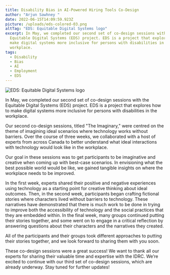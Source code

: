 ```yaml
---
title: Disability Bias in AI-Powered Hiring Tools Co-Design
author: "Arjun Sawhney "
date: 2022-06-15T14:09:59.923Z
picture: /uploads/eds-colored-03.png
altTag: "EDS: Equitable Digital Systems logo"
excerpt: In May, we completed our second set of co-design sessions with the
  Equitable Digital Systems (EDS) project. EDS is a project that explores how to
  make digital systems more inclusive for persons with disabilities in the
  workplace.
tags:
  - Disability
  - Bias
  - AI
  - Employment
  - EDS
---
```

![EDS: Equitable Digital Systems logo](/uploads/eds-colored-03.png)

In May, we completed our second set of co-design sessions with the Equitable Digital Systems (EDS) project. EDS is a project that explores how to make digital systems more inclusive for persons with disabilities in the workplace.

Our second co-design sessions, titled "The Imaginary," were centred on the theme of imagining ideal scenarios where technology works without barriers. Over the course of three weeks, we collaborated with a host of experts from across Canada to better understand what ideal interactions with technology would look like in the workplace.

Our goal in these sessions was to get participants to be imaginative and creative when coming up with best-case scenarios. In envisioning what the best possible world would be like, we gained tangible insights on where the workplace needs to be improved.

In the first week, experts shared their positive and negative experiences using technology as a starting point for creative thinking about ideal outcomes. Then, in the second week, participants began crafting fictional stories where characters lived without barriers to technology. These narratives have demonstrated that there is much work to be done in trying to improve both the accessibility of technology and the social practices that they are embedded within. In the final week, many groups continued putting their stories together, and some went on to engage in a critical reflection by answering questions about their characters and the narratives they created.

All of the participants and their groups took different approaches to putting their stories together, and we look forward to sharing them with you soon.

These co-design sessions were a great success! We want to thank all our experts for sharing their valuable time and expertise with the IDRC. We’re excited to continue with our third set of co-design sessions, which are already underway. Stay tuned for further updates!

